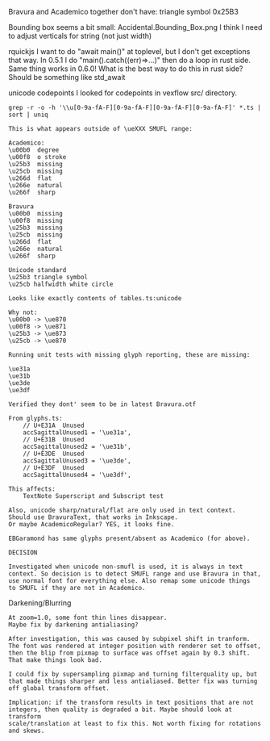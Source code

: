 
Bravura and Academico together don't have:
    triangle symbol 0x25B3

Bounding box seems a bit small:
    Accidental.Bounding_Box.png
    I think I need to adjust verticals for string (not just width)

rquickjs
    I want to do "await main()" at toplevel, but I don't get exceptions that way.
    In 0.5.1 I do "main().catch((err)=>...)" then do a loop in rust side.
    Same thing works in 0.6.0!
    What is the best way to do this in rust side? Should be something like std_await

unicode codepoints
    I looked for codepoints in vexflow src/ directory.

    grep -r -o -h '\\u[0-9a-fA-F][0-9a-fA-F][0-9a-fA-F][0-9a-fA-F]' *.ts | sort | uniq

    This is what appears outside of \ueXXX SMUFL range:

    Academico:
    \u00b0  degree
    \u00f8  o stroke
    \u25b3  missing
    \u25cb  missing
    \u266d  flat
    \u266e  natural
    \u266f  sharp

    Bravura
    \u00b0  missing
    \u00f8  missing
    \u25b3  missing
    \u25cb  missing
    \u266d  flat
    \u266e  natural
    \u266f  sharp

    Unicode standard
    \u25b3 triangle symbol
    \u25cb halfwidth white circle

    Looks like exactly contents of tables.ts:unicode

    Why not:
    \u00b0 -> \ue870
    \u00f8 -> \ue871
    \u25b3 -> \ue873
    \u25cb -> \ue870

    Running unit tests with missing glyph reporting, these are missing:

    \ue31a
    \ue31b
    \ue3de
    \ue3df

    Verified they dont' seem to be in latest Bravura.otf

    From glyphs.ts:
        // U+E31A  Unused
        accSagittalUnused1 = '\ue31a',
        // U+E31B  Unused
        accSagittalUnused2 = '\ue31b',
        // U+E3DE  Unused
        accSagittalUnused3 = '\ue3de',
        // U+E3DF  Unused
        accSagittalUnused4 = '\ue3df',

    This affects:
        TextNote Superscript and Subscript test
    
    Also, unicode sharp/natural/flat are only used in text context.
    Should use BravuraText, that works in Inkscape.
    Or maybe AcademicoRegular? YES, it looks fine.

    EBGaramond has same glyphs present/absent as Academico (for above).

    DECISION

    Investigated when unicode non-smufl is used, it is always in text
    context. So decision is to detect SMUFL range and use Bravura in that,
    use normal font for everything else. Also remap some unicode things
    to SMUFL if they are not in Academico.

Darkening/Blurring

    At zoom=1.0, some font thin lines disappear.
    Maybe fix by darkening antialiasing?

    After investigation, this was caused by subpixel shift in tranform.
    The font was rendered at integer position with renderer set to offset,
    then the blip from pixmap to surface was offset again by 0.3 shift.
    That make things look bad.

    I could fix by supersampling pixmap and turning filterquality up, but
    that made things sharper and less antialiased. Better fix was turning
    off global transform offset.

    Implication: if the transform results in text positions that are not
    integers, then quality is degraded a bit. Maybe should look at transform
    scale/translation at least to fix this. Not worth fixing for rotations
    and skews.
